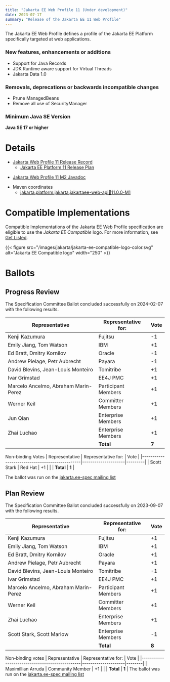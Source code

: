 ```yaml
---
title: "Jakarta EE Web Profile 11 (Under development)"
date: 2023-07-17
summary: "Release of the Jakarta EE 11 Web Profile"
---
```

The Jakarta EE Web Profile defines a profile of the Jakarta EE Platform specifically targeted at web applications.

### New features, enhancements or additions
<!-- List here -->
* Support for Java Records 
* JDK Runtime aware support for Virtual Threads
* Jakarta Data 1.0
### Removals, deprecations or backwards incompatible changes
<!-- List here -->
* Prune ManagedBeans
* Remove all use of SecurityManager

### Minimum Java SE Version
<!-- Specify the minimum required Java SE version for this specification -->
**Java SE 17 or higher**

# Details

* [Jakarta Web Profile 11 Release Record](https://projects.eclipse.org/projects/ee4j.jakartaee-platform/releases/web-profile-11)
  * [Jakarta EE Platform 11 Release Plan](https://jakartaee.github.io/platform/jakartaee11/JakartaEE11ReleasePlan)
<!--
* [Jakarta Web Profile 11 Specification Document](./jakarta-webprofile-spec-11.0.pdf) (PDF)
* [Jakarta Web Profile 11 Specification Document](./jakarta-webprofile-spec-11.0.html) (HTML)
-->
* [Jakarta Web Profile 11 M2 Javadoc](./apidocs)
<!--
* [Jakarta Web Profile 11 TCK](https://download.eclipse.org/jakartaee/platform/11/jakarta-jakartaeetck-11.0.0.zip) ([sig](https://download.eclipse.org/jakartaee/platform/11/jakarta-jakartaeetck-11.0.0.zip.sig),[sha](https://download.eclipse.org/jakartaee/platform/11/jakarta-jakartaeetck-11.0.0.zip.sha256),[pub](https://jakarta.ee/specifications/jakartaee-spec-committee.pub))
-->
  * Maven coordinates
    * [jakarta.platform:jakarta.jakartaee-web-api:jar:11.0.0-M1](https://search.maven.org/artifact/jakarta.platform/jakarta.jakartaee-web-api/11.0.0-M1/jar)

# Compatible Implementations

Compatible Implementations of the Jakarta EE Web Profile specification are eligible to use the _Jakarta EE Compatible_ logo. For more information, see [Get Listed](/compatibility/get-listed/).

{{< figure src="/images/jakarta/jakarta-ee-compatible-logo-color.svg" alt="Jakarta EE Compatible logo" width="250" >}}

<!--* [Jakarta EE 11 Compatible Implementations](https://jakarta.ee/compatibility/certification/11/)-->

# Ballots

<!--## Release Review-->

## Progress Review

The Specification Committee Ballot concluded successfully on 2024-02-07 with the following results.

| Representative                                 | Representative for: |  Vote   |
|------------------------------------------------|---------------------|---------|
| Kenji Kazumura                                 | Fujitsu             |   -1    |
| Emily Jiang, Tom Watson                        | IBM                 |   +1    |
| Ed Bratt, Dmitry Kornilov                      | Oracle              |   -1    |
| Andrew Pielage, Petr Aubrecht                  | Payara              |   -1    |
| David Blevins, Jean-Louis Monteiro             | Tomitribe           |   +1    |
| Ivar Grimstad                                  | EE4J PMC            |   +1    |
| Marcelo Ancelmo, Abraham Marin-Perez           | Participant Members |   +1    |
| Werner Keil                                    | Committer Members   |   +1    |
| Jun Qian                                       | Enterprise Members  |   +1    |
| Zhai Luchao                                    | Enterprise Members  |   +1    |
|                                                | **Total**           |  **7**  |

Non-binding Votes
| Representative                                 | Representative for: |  Vote   |
|------------------------------------------------|---------------------|---------|
| Scott Stark                                    | Red Hat             |   +1    |
|                                                | **Total**           |  **1**  |

The ballot was run on the [jakarta.ee-spec mailing list](https://www.eclipse.org/lists/jakarta.ee-spec/msg03173.html)

## Plan Review
The Specification Committee Ballot concluded successfully on 2023-09-07 with the following results.

| Representative                                 | Representative for: |  Vote   |
|------------------------------------------------|---------------------|---------|
| Kenji Kazumura                                 | Fujitsu             |   +1    |
| Emily Jiang, Tom Watson                        | IBM                 |   +1    |
| Ed Bratt, Dmitry Kornilov                      | Oracle              |   +1    |
| Andrew Pielage, Petr Aubrecht                  | Payara              |   +1    |
| David Blevins, Jean-Louis Monteiro             | Tomitribe           |   -1    |
| Ivar Grimstad                                  | EE4J PMC            |   +1    |
| Marcelo Ancelmo, Abraham Marin-Perez           | Participant Members |   +1    |
| Werner Keil                                    | Committer Members   |   +1    |
| Zhai Luchao                                    | Enterprise Members  |   +1    |
| Scott Stark, Scott Marlow                      | Enterprise Members  |   -1    |
|                                                | **Total**           |  **8**  |
Non-binding votes
| Representative                                 | Representative for: |  Vote  |
|------------------------------------------------|---------------------|--------|
| Maximillian Arruda                             | Community Member    |   +1   |
|                                                | **Total**           | **1**  |
The ballot was run on the [jakarta.ee-spec mailing list](https://www.eclipse.org/lists/jakarta.ee-spec/msg03110.html)

